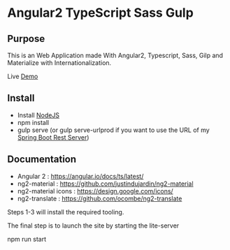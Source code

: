 # Angular2 TypeScript Sass Gulp


## Purpose 

This is an Web Application made With Angular2, Typescript, Sass, Gilp and Materialize with Internationalization.

Live [Demo](http://vagabond.synology.me:81/sample-angular2/#/home)

## Install

 * Install [NodeJS](https://nodejs.org/en/)
 * npm install
 * gulp serve (or gulp serve-urlprod if you want to use the URL of my [Spring Boot Rest Server](http://vagabond.synology.me:8080/))
 
## Documentation

 * Angular 2 : https://angular.io/docs/ts/latest/
 * ng2-material : https://github.com/justindujardin/ng2-material
 * ng2-material icons : https://design.google.com/icons/
 * ng2-translate : https://github.com/ocombe/ng2-translate


Steps 1-3 will install the required tooling.

The final step is to launch the site by starting the lite-server

npm run start
